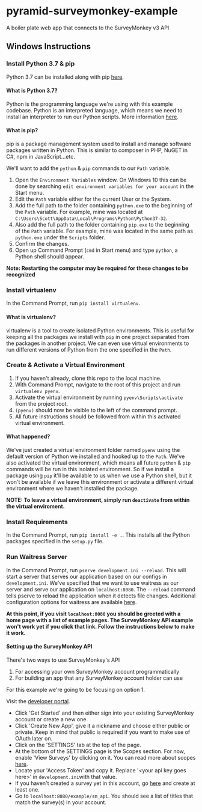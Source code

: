 # pyramid-surveymonkey-example
A boiler plate web app that connects to the SurveyMonkey v3 API

## Windows Instructions
### Install Python 3.7 & pip
Python 3.7 can be installed along with pip [here](https://www.python.org/ftp/python/3.7.0/python-3.7.0.exe).

#### What is Python 3.7?
Python is the programming language we're using with this example codebase. Python is an interpreted language, which means we need to install an interpreter to run our Python scripts. More information [here](https://www.python.org/doc/essays/blurb/).

#### What is pip?
pip is a package management system used to install and manage software packages written in Python. This is similar to composer in PHP, NuGET in C#, npm in JavaScript...etc.

We'll want to add the `python` & `pip` commands to our `Path` variable.

   1. Open the `Environment Variables` window. On Windows 10 this can be done by searching `edit environment variables for your account` in the Start menu.
   1. Edit the `Path` variable either for the current User or the System.
   1. Add the full path to the folder containing `python.exe` to the beginning of the `Path` variable. For example, mine was located at `C:\Users\Scott\AppData\Local\Programs\Python\Python37-32`.
   1. Also add the full path to the folder containing `pip.exe` to the beginning of the `Path` variable. For example, mine was located in the same path as `python.exe` under the `Scripts` folder.
   1. Confirm the changes.
   1. Open up Command Prompt (`cmd` in Start menu) and type `python`, a Python shell should appear. 

**Note: Restarting the computer may be required for these changes to be recognized**

### Install virtualenv
In the Command Prompt, run `pip install virtualenv`.

#### What is virtualenv?
virtualenv is a tool to create isolated Python environments. This is useful for keeping all the packages we install with `pip` in one project separated from the packages in another project. We can even use virtual environments to run different versions of Python from the one specified in the `Path`.

### Create & Activate a Virtual Environment
   1. If you haven't already, clone this repo to the local machine.
   1. With Command Prompt, navigate to the root of this project and run `virtualenv pyenv`.
   1. Activate the virtual environment by running `pyenv\Scripts\activate` from the project root.
   1. `(pyenv)` should now be visible to the left of the command prompt.
   1. All future instructions should be followed from within this activated virtual environment.

#### What happened?
We've just created a virtual environment folder named `pyenv` using the default version of Python we installed and hooked up to the `Path`. We've also activated the virtual environment, which means all future `python` & `pip` commands will be run in this isolated environment. So if we install a package using `pip` it'll be available to us when we use a Python shell, but it won't be available if we leave this environment or activate a different virtual environment where we haven't installed the package.

**NOTE: To leave a virtual environment, simply run `deactivate` from within the virtual enviroment.**

### Install Requirements
In the Command Prompt, run `pip install -e .`. This installs all the Python packages specified in the `setup.py` file.

### Run Waitress Server
In the Command Prompt, run `pserve development.ini --reload`. This will start a server that serves our application based on our configs in `development.ini`. We've specified that we want to use waitress as our server and serve our application on `localhost:8080`. The `--reload` command tells pserve to reload the application when it detects file changes. Additional configuration options for waitress are available [here](https://docs.pylonsproject.org/projects/waitress/en/latest/index.html).

**At this point, if you visit `localhost:8080` you should be greeted with a home page with a list of example pages. The SurveyMonkey API example won't work yet if you click that link. Follow the instructions below to make it work.**

#### Setting up the SurveyMonkey API
There's two ways to use SurveyMonkey's API

1. For accessing your own SurveyMonkey account programmatically
1. For building an app that any SurveyMonkey account holder can use

For this example we're going to be focusing on option 1.

Visit the [developer portal](https://developer.surveymonkey.com/).

   - Click 'Get Started' and then either sign into your existing SurveyMonkey account or create a new one.
   - Click 'Create New App', give it a nickname and choose either public or private. Keep in mind that public is required if you want to make use of OAuth later on.
   - Click on the 'SETTINGS' tab at the top of the page.
   - At the bottom of the SETTINGS page is the Scopes section. For now, enable 'View Surveys' by clicking on it. You can read more about scopes [here](https://developer.surveymonkey.com/api/v3/#scopes).
   - Locate your 'Access Token' and copy it. Replace '\<your api key goes here\>' in `development.ini`with that value.
   - If you haven't created a survey yet in this account, go [here](https://www.surveymonkey.com) and create at least one.
   - Go to `localhost:8080/example/sm_api`. You should see a list of titles that match the survey(s) in your account.

